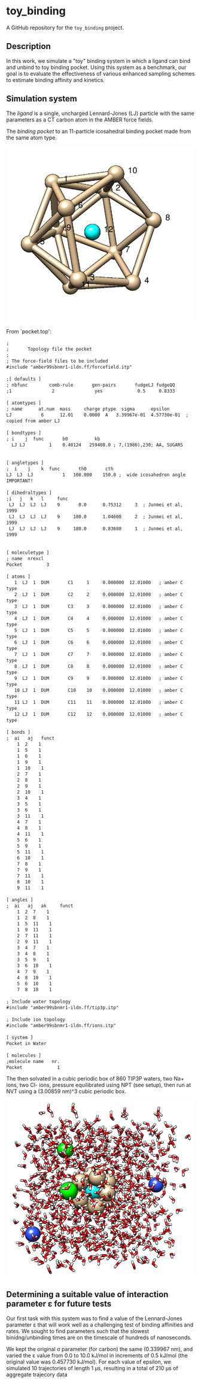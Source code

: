 # toy_binding

A GitHub repository for the `toy_binding` project.  

## Description

In this work, we simulate a "toy" binding system in which a ligand can bind and unbind to toy binding pocket. Using this system as a benchmark, our goal is to evaluate the effectiveness of various enhanced sampling schemes to estimate binding affinity and kinetics.

## Simulation system

The *ligand* is a single, uncharged Lennard-Jones (LJ) particle with the same parameters as a CT carbon atom in the AMBER force fields.

The *binding pocket* to an 11-particle icosahedral binding pocket made from the same atom type.

![Image of binding pocket](system-setup/pocket-visualize.png)


From `pocket.top':
```
;
;       Topology file the pocket
;
; The force-field files to be included
#include "amber99sbnmr1-ildn.ff/forcefield.itp"

;[ defaults ]
; nbfunc        comb-rule       gen-pairs       fudgeLJ fudgeQQ
;1               2               yes             0.5     0.8333

[ atomtypes ]
; name      at.num  mass     charge ptype  sigma      epsilon
LJ           6      12.01    0.0000  A   3.39967e-01  4.57730e-01  ; copied from amber LJ

[ bondtypes ]
; i    j  func       b0          kb
  LJ LJ         1    0.40124   259408.0 ; 7,(1986),230; AA, SUGARS


[ angletypes ]
;  i    j    k  func       th0       cth
LJ  LJ  LJ           1   108.000    150.0 ;  wide icosahedron angle IMPORTANT!

[ dihedraltypes ]
;i   j   k   l     func
 LJ  LJ  LJ  LJ    9       0.0      0.75312     3  ; Junmei et al, 1999
 LJ  LJ  LJ  LJ    9     180.0      1.04600     2  ; Junmei et al, 1999
 LJ  LJ  LJ  LJ    9     180.0      0.83680     1  ; Junmei et al, 1999


[ moleculetype ]
; name  nrexcl
Pocket         3

[ atoms ]
   1  LJ  1  DUM       C1     1     0.000000  12.01000   ; amber C  type
   2  LJ  1  DUM       C2     2     0.000000  12.01000   ; amber C  type
   3  LJ  1  DUM       C3     3     0.000000  12.01000   ; amber C  type
   4  LJ  1  DUM       C4     4     0.000000  12.01000   ; amber C  type
   5  LJ  1  DUM       C5     5     0.000000  12.01000   ; amber C  type
   6  LJ  1  DUM       C6     6     0.000000  12.01000   ; amber C  type
   7  LJ  1  DUM       C7     7     0.000000  12.01000   ; amber C  type
   8  LJ  1  DUM       C8     8     0.000000  12.01000   ; amber C  type
   9  LJ  1  DUM       C9     9     0.000000  12.01000   ; amber C  type
   10 LJ  1  DUM       C10    10    0.000000  12.01000   ; amber C  type
   11 LJ  1  DUM       C11    11    0.000000  12.01000   ; amber C  type
   12 LJ  1  DUM       C12    12    0.000000  12.01000   ; amber C  type

[ bonds ]
;  ai   aj   funct   
    1  2    1
    1  5    1
    1  6    1
    1  9    1
    1  10    1
    2  7    1
    2  8    1
    2  9    1
    2  10    1
    3  4    1
    3  5    1
    3  6    1
    3  11    1
    4  7    1
    4  8    1
    4  11    1
    5  6    1
    5  9    1
    5  11    1
    6  10    1
    7  8    1
    7  9    1
    7  11    1
    8  10    1
    9  11    1

[ angles ]
;  ai   aj   ak     funct   
    1  2  7    1
    1  2  8    1
    1  5  11    1
    1  9  11    1
    2  7  11    1
    2  9  11    1
    3  4  7    1
    3  4  8    1
    3  5  9    1
    3  6  10    1
    4  7  9    1
    4  8  10    1
    5  6  10    1
    7  8  10    1

; Include water topology
#include "amber99sbnmr1-ildn.ff/tip3p.itp"

; Include ion topology
#include "amber99sbnmr1-ildn.ff/ions.itp"

[ system ]
Pocket in Water

[ molecules ]
;molecule name   nr.
Pocket             1
```

The then solvated in a cubic periodic box of 860 TIP3P waters, two Na+ ions, two Cl- ions, pressure equilibrated using NPT (see setup), then run at NVT using a (3.00859 nm)^3 cubic periodic box.

![Image of full simulation system](system-setup/water-ion-box.png)


## Determining a suitable value of interaction parameter ε for future tests

Our first task with this system was to find a value of the Lennard-Jones parameter ε that will work well as a challenging test of binding affinities and rates.   We sought to find parameters such that the slowest binidng/unbinding times are on the timescale of hundreds of nanoseconds. 

We kept the original σ parameter (for carbon) the same (0.339967 nm), and varied the ε value from 0.0 to 10.0 kJ/mol in increments of 0.5 kJ/mol (the original value was 0.457730 kJ/mol).  For each value of epsilon, we simulated 10 trajectories of length 1 µs, resulting in a total of 210 µs of aggregate trajecory data







